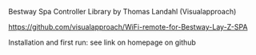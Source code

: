 
  
  Bestway Spa Controller Library by Thomas Landahl (Visualapproach)

  https://github.com/visualapproach/WiFi-remote-for-Bestway-Lay-Z-SPA

  Installation and first run: see link on homepage on github

